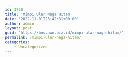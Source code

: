 ```yaml
---
id: 3760
title: 'Mimpi Ular Naga Hitam'
date: '2022-11-01T23:42:31+00:00'
author: admin
layout: post
guid: 'https://bos.awn.biz.id/mimpi-ular-naga-hitam/'
permalink: /mimpi-ular-naga-hitam/
categories:
    - Uncategorized
---
```


